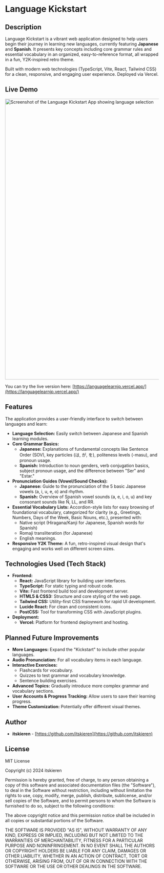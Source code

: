 # Language Kickstart

## Description

Language Kickstart is a vibrant web application designed to help users begin their journey in learning new languages, currently featuring **Japanese** and **Spanish**. It presents key concepts including core grammar rules and essential vocabulary in an organized, easy-to-reference format, all wrapped in a fun, Y2K-inspired retro theme.

Built with modern web technologies (TypeScript, Vite, React, Tailwind CSS) for a clean, responsive, and engaging user experience. Deployed via Vercel.

## Live Demo

<img width="919" alt="Screenshot of the Language Kickstart App showing language selection" src="https://github.com/user-attachments/assets/58dea1ed-2e30-411f-99f0-2081394fadef" />

You can try the live version here: [https://languagelearnjp.vercel.app/](https://languagelearnjp.vercel.app/)

## Features

The application provides a user-friendly interface to switch between languages and learn:

*   **Language Selection:** Easily switch between Japanese and Spanish learning modules.
*   **Core Grammar Basics:**
    *   **Japanese:** Explanations of fundamental concepts like Sentence Order (SOV), key particles (は, が, を), politeness levels (-masu), and pronoun usage.
    *   **Spanish:** Introduction to noun genders, verb conjugation basics, subject pronoun usage, and the difference between "Ser" and "Estar."
*   **Pronunciation Guides (Vowel/Sound Checks):**
    *   **Japanese:** Guide to the pronunciation of the 5 basic Japanese vowels (a, i, u, e, o) and rhythm.
    *   **Spanish:** Overview of Spanish vowel sounds (a, e, i, o, u) and key consonant sounds like Ñ, LL, and RR.
*   **Essential Vocabulary Lists:** Accordion-style lists for easy browsing of foundational vocabulary, categorized for clarity (e.g., Greetings, Numbers, Days of the Week, Basic Nouns, etc.), presented with:
    *   Native script (Hiragana/Kanji for Japanese, Spanish words for Spanish)
    *   Romaji transliteration (for Japanese)
    *   English meanings.
*   **Responsive Y2K Theme:** A fun, retro-inspired visual design that's engaging and works well on different screen sizes.

## Technologies Used (Tech Stack)

*   **Frontend:**
    *   **React:** JavaScript library for building user interfaces.
    *   **TypeScript:** For static typing and robust code.
    *   **Vite:** Fast frontend build tool and development server.
    *   **HTML5 & CSS3:** Structure and core styling of the web page.
    *   **Tailwind CSS:** Utility-first CSS framework for rapid UI development.
    *   **Lucide React:** For clean and consistent icons.
    *   **PostCSS:** Tool for transforming CSS with JavaScript plugins.
*   **Deployment:**
    *   **Vercel:** Platform for frontend deployment and hosting.

## Planned Future Improvements

*   **More Languages:** Expand the "Kickstart" to include other popular languages.
*   **Audio Pronunciation:** For all vocabulary items in each language.
*   **Interactive Exercises:**
    *   Flashcards for vocabulary.
    *   Quizzes to test grammar and vocabulary knowledge.
    *   Sentence building exercises.
*   **Advanced Topics:** Gradually introduce more complex grammar and vocabulary sections.
*   **User Accounts & Progress Tracking:** Allow users to save their learning progress.
*   **Theme Customization:** Potentially offer different visual themes.

## Author

*   **itskieren** - [https://github.com/itskieren](https://github.com/itskieren)

## License

MIT License

Copyright (c) 2024 itskieren

Permission is hereby granted, free of charge, to any person obtaining a copy
of this software and associated documentation files (the "Software"), to deal
in the Software without restriction, including without limitation the rights
to use, copy, modify, merge, publish, distribute, sublicense, and/or sell
copies of the Software, and to permit persons to whom the Software is
furnished to do so, subject to the following conditions:

The above copyright notice and this permission notice shall be included in all
copies or substantial portions of the Software.

THE SOFTWARE IS PROVIDED "AS IS", WITHOUT WARRANTY OF ANY KIND, EXPRESS OR
IMPLIED, INCLUDING BUT NOT LIMITED TO THE WARRANTIES OF MERCHANTABILITY,
FITNESS FOR A PARTICULAR PURPOSE AND NONINFRINGEMENT. IN NO EVENT SHALL THE
AUTHORS OR COPYRIGHT HOLDERS BE LIABLE FOR ANY CLAIM, DAMAGES OR OTHER
LIABILITY, WHETHER IN AN ACTION OF CONTRACT, TORT OR OTHERWISE, ARISING FROM,
OUT OF OR IN CONNECTION WITH THE SOFTWARE OR THE USE OR OTHER DEALINGS IN THE
SOFTWARE.
